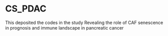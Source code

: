# CS_PDAC
This deposited the codes in the study Revealing the role of CAF senescence in prognosis and immune landscape in pancreatic cancer
